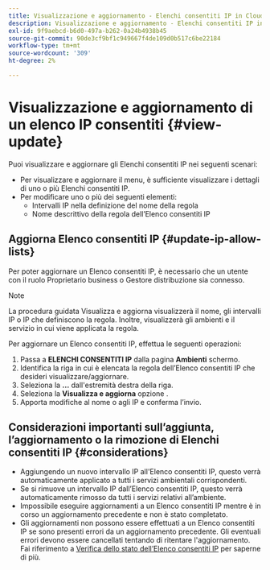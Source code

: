 ```yaml
---
title: Visualizzazione e aggiornamento - Elenchi consentiti IP in Cloud Manager
description: Visualizzazione e aggiornamento - Elenchi consentiti IP in Cloud Manager
exl-id: 9f9aebcd-b6d0-497a-b262-0a24b4938b45
source-git-commit: 90de3cf9bf1c949667f4de109d0b517c6be22184
workflow-type: tm+mt
source-wordcount: '309'
ht-degree: 2%

---
```


# Visualizzazione e aggiornamento di un elenco IP consentiti {#view-update}

Puoi visualizzare e aggiornare gli Elenchi consentiti IP nei seguenti scenari:

* Per visualizzare e aggiornare il menu, è sufficiente visualizzare i dettagli di uno o più Elenchi consentiti IP.
* Per modificare uno o più dei seguenti elementi:
   * Intervalli IP nella definizione del nome della regola
   * Nome descrittivo della regola dell’Elenco consentiti IP

## Aggiorna Elenco consentiti IP {#update-ip-allow-lists}


Per poter aggiornare un Elenco consentiti IP, è necessario che un utente con il ruolo Proprietario business o Gestore distribuzione sia connesso.

>[!NOTE]
>La procedura guidata Visualizza e aggiorna visualizzerà il nome, gli intervalli IP o IP che definiscono la regola. Inoltre, visualizzerà gli ambienti e il servizio in cui viene applicata la regola.

Per aggiornare un Elenco consentiti IP, effettua le seguenti operazioni:

1. Passa a **ELENCHI CONSENTITI IP** dalla pagina **Ambienti** schermo.
1. Identifica la riga in cui è elencata la regola dell’Elenco consentiti IP che desideri visualizzare/aggiornare.
1. Seleziona la **...** dall&#39;estremità destra della riga.
1. Seleziona la **Visualizza e aggiorna** opzione .
1. Apporta modifiche al nome o agli IP e conferma l’invio.

## Considerazioni importanti sull’aggiunta, l’aggiornamento o la rimozione di Elenchi consentiti IP {#considerations}

* Aggiungendo un nuovo intervallo IP all&#39;Elenco consentiti IP, questo verrà automaticamente applicato a tutti i servizi ambientali corrispondenti.
* Se si rimuove un intervallo IP dall’Elenco consentiti IP, questo verrà automaticamente rimosso da tutti i servizi relativi all’ambiente.
* Impossibile eseguire aggiornamenti a un Elenco consentiti IP mentre è in corso un aggiornamento precedente e non è stato completato.
* Gli aggiornamenti non possono essere effettuati a un Elenco consentiti IP se sono presenti errori da un aggiornamento precedente. Gli eventuali errori devono essere cancellati tentando di ritentare l&#39;aggiornamento.
Fai riferimento a [Verifica dello stato dell’Elenco consentiti IP](/help/implementing/cloud-manager/ip-allow-lists/check-ip-allow-list-status.md) per saperne di più.
